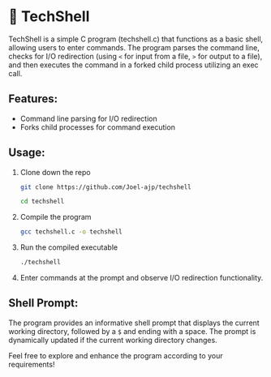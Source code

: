 # 🐚 TechShell

TechShell is a simple C program (techshell.c) that functions as a basic shell, allowing users to enter commands. The program parses the command line, checks for I/O redirection (using `<` for input from a file, `>` for output to a file), and then executes the command in a forked child process utilizing an exec call.

## Features:

- Command line parsing for I/O redirection
- Forks child processes for command execution

## Usage:

1. Clone down the repo
   ```bash
   git clone https://github.com/Joel-ajp/techshell
   ```
   ```bash
   cd techshell
   ```

2. Compile the program
   ```bash
   gcc techshell.c -o techshell
   ```

3. Run the compiled executable
   ```bash
   ./techshell
   ```

3. Enter commands at the prompt and observe I/O redirection functionality.

## Shell Prompt:

The program provides an informative shell prompt that displays the current working directory, followed by a `$` and ending with a space. The prompt is dynamically updated if the current working directory changes.

Feel free to explore and enhance the program according to your requirements!
